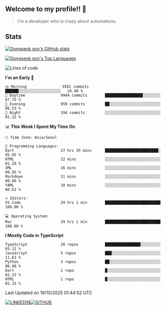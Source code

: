 ## Welcome to my profile!! 👋

> I'm a developer who is crazy about automations.

## Stats
[![Dongseok son's GitHub stats](https://github-readme-stats-livid-kappa-40.vercel.app/api?username=dongseokSon&show_icons=true&count_private=true&include_all_commits=true&rank_icon=true)](https://github.com/dongseokSon/github-readme-stats)

[![Dongseok son's Top Languages](https://github-readme-stats-livid-kappa-40.vercel.app/api/top-langs/?username=dongseokSon&langs_count=20&hide=Jupyter%20Notebook)](https://github.com/dongseokSon/github-readme-stats)

<!--START_SECTION:waka-->
![Lines of code](https://img.shields.io/badge/From%20Hello%20World%20I%27ve%20Written-5.9%20million%20lines%20of%20code-blue)

**I'm an Early 🐤** 

```text
🌞 Morning                3581 commits        ██████░░░░░░░░░░░░░░░░░░░   24.40 % 
🌆 Daytime                9944 commits        █████████████████░░░░░░░░   67.75 % 
🌃 Evening                959 commits         ██░░░░░░░░░░░░░░░░░░░░░░░   06.53 % 
🌙 Night                  194 commits         ░░░░░░░░░░░░░░░░░░░░░░░░░   01.32 % 
```


📊 **This Week I Spent My Time On** 

```text
🕑︎ Time Zone: Asia/Seoul

💬 Programming Languages: 
Dart                     27 hrs 35 mins      ████████████████████████░   95.05 % 
HTML                     22 mins             ░░░░░░░░░░░░░░░░░░░░░░░░░   01.28 % 
XML                      16 mins             ░░░░░░░░░░░░░░░░░░░░░░░░░   00.95 % 
Markdown                 11 mins             ░░░░░░░░░░░░░░░░░░░░░░░░░   00.66 % 
YAML                     10 mins             ░░░░░░░░░░░░░░░░░░░░░░░░░   00.63 % 

🔥 Editors: 
VS Code                  29 hrs 1 min        █████████████████████████   100.00 % 

💻 Operating System: 
Mac                      29 hrs 1 min        █████████████████████████   100.00 % 
```

**I Mostly Code in TypeScript** 

```text
TypeScript               28 repos            ████████████████░░░░░░░░░   65.12 % 
JavaScript               5 repos             ███░░░░░░░░░░░░░░░░░░░░░░   11.63 % 
Python                   3 repos             ██░░░░░░░░░░░░░░░░░░░░░░░   06.98 % 
Dart                     1 repo              █░░░░░░░░░░░░░░░░░░░░░░░░   02.33 % 
HTML                     1 repo              █░░░░░░░░░░░░░░░░░░░░░░░░   02.33 % 
```




 Last Updated on 19/10/2025 01:44:52 UTC
<!--END_SECTION:waka-->



<div style='display:flex; align-items=center; '>
  <a href="https://www.linkedin.com/in/dongseokson/">
    <img src="https://img.shields.io/badge/linkedin-%230077B5.svg?&style=for-the-badge&logo=linkedin&logoColor=white" alt="LINKEDIN">
  </a>
  <a href="https://github.com/dongseokSon/">
    <img src="https://img.shields.io/badge/GitHub-%2312100E.svg?&style=for-the-badge&logo=Github&logoColor=white" alt="GITHUB">
  </a>
</div>
